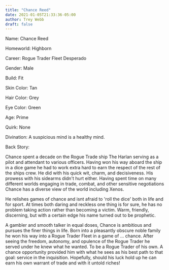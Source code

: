 ```yaml
---
title: "Chance Reed"
date: 2021-01-05T21:33:36-05:00
author: Trey Webb
draft: false
---
```

Name: Chance Reed

Homeworld: Highborn

Career: Rogue Trader Fleet Desperado

Gender: Male

Build: Fit

Skin Color: Tan

Hair Color: Grey

Eye Color: Green

Age: Prime

Quirk: None

Divination: A suspicious mind is a healthy mind.

Back Story:

Chance spent a decade on the Rogue Trade ship The Harlan serving as a pilot and attendant to various officers. Having won his way aboard the ship in a dice game he had to work extra hard to earn the respect of the rest of the ships crew. He did with his quick wit, charm, and decisiveness. His prowess with his sidearms didn't hurt either. Having spent time on many different worlds engaging in trade, combat, and other sensitive negotiations Chance has a diverse view of the world including Xenos.

He relishes games of chance and isnt afraid to 'roll the dice' both in life and for sport. At times both daring and reckless one thing is for sure, he has no problem taking action rather than becoming a victim. Warm, friendly, discerning, but with a certain edge his name turned out to be prophetic.

A gambler and smooth talker in equal doses, Chance is ambitious and pursues the finer things in life. Born into a pleasantly obscure noble family he won his way into a Rogue Trader Fleet in a game of ... chance. After seeing the freedom, autonomy, and opulence of the Rogue Trader he served under he knew what he wanted. To be a Rogue Trader of his own. A chance opportunity provided him with what he sees as his best path to that goal: service in the inquisition. Hopefully, should his luck hold up he can earn his own warrant of trade and with it untold riches!




